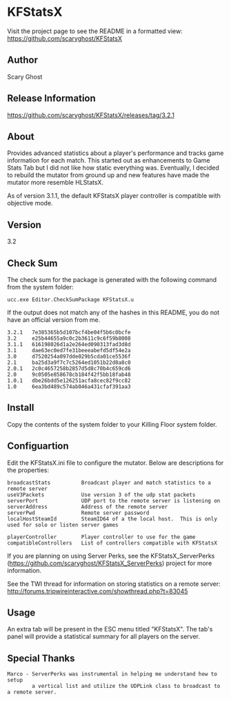 KFStatsX
========
Visit the project page to see the README in a formatted view:  
https://github.com/scaryghost/KFStatsX

## Author
Scary Ghost

## Release Information
https://github.com/scaryghost/KFStatsX/releases/tag/3.2.1

## About
Provides advanced statistics about a player's performance and tracks game information for each match.  This started out 
as enhancements to Game Stats Tab but I did not like how static everything was.  Eventually, I decided to rebuild the 
mutator from ground up and new features have made the mutator more resemble HLStatsX.

As of version 3.1.1, the default KFStatsX player controller is compatible with objective mode.

## Version
3.2

## Check Sum
The check sum for the package is generated with the following command from the system folder:

    ucc.exe Editor.CheckSumPackage KFStatsX.u

If the output does not match any of the hashes in this README, you do not have an official version from me.

    3.2.1   7e385365b5d107bcf4be04f5b6c0bcfe
    3.2     e25b44655a9c0c2b3611c9c6f59b8008
    3.1.1   616198026d1a2e264ed090313fad3d8d
    3.1     dae63ec0ed7fe31beeeabefd5df54e2a
    3.0     d7520254a097dde029b5cda01ce5536f
    2.1     ba25d3a9f7c7c5264ed1051b22d8a8c0
    2.0.1   2c0c4657258b2857d5d8c70b4c659cd6  
    2.0     9c0505e858678cb184f42f5bb18fab48  
    1.0.1   dbe26bdd5e126251acfa8cec82f9cc82  
    1.0     6ea3bd489c574ab046a431cfaf391aa3  

## Install
Copy the contents of the system folder to your Killing Floor system folder.

## Configuartion
Edit the KFStatsX.ini file to configure the mutator.  Below are descriptions for the properties:

    broadcastStats          Broadcast player and match statistics to a remote server
    useV3Packets            Use version 3 of the udp stat packets
    serverPort              UDP port to the remote server is listening on
    serverAddress           Address of the remote server
    serverPwd               Remote server password
    localHostSteamId        SteamID64 of a the local host.  This is only used for solo or listen server games
    
    playerController        Player controller to use for the game
    compatibleControllers   List of controllers compatible with KFStatsX
    
If you are planning on using Server Perks, see the KFStatsX_ServerPerks (https://github.com/scaryghost/KFStatsX_ServerPerks) 
project for more information.

See the TWI thread for information on storing statistics on a remote server:  
http://forums.tripwireinteractive.com/showthread.php?t=83045

## Usage
An extra tab will be present in the ESC menu titled "KFStatsX".  The tab's panel will provide a statistical summary for 
all players on the server.  

## Special Thanks
    Marco - ServerPerks was instrumental in helping me understand how to setup 
            a vertical list and utilize the UDPLink class to broadcast to a remote server.
